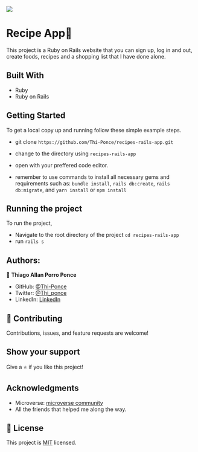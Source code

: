 ![](https://img.shields.io/badge/Microverse-blueviolet)

# Recipe App📝

This project is a Ruby on Rails website that you can sign up, log in and out, create foods, recipes and a shopping list that I have done alone.

## Built With

- Ruby
- Ruby on Rails

## Getting Started

To get a local copy up and running follow these simple example steps.

- git clone `https://github.com/Thi-Ponce/recipes-rails-app.git`

- change to the directory using `recipes-rails-app`

- open with your preffered code editor.

- remember to use commands to install all necessary gems and requirements such as: `bundle install`, `rails db:create`, `rails db:migrate`, and `yarn install` or `npm install`

## Running the project

To run the project,

- Navigate to the root directory of the project `cd recipes-rails-app`
- run `rails s`

## Authors:

👤 **Thiago Allan Porro Ponce**

- GitHub: [@Thi-Ponce](https://github.com/Thi-Ponce)
- Twitter: [@Thi_ponce](https://twitter.com/Thi_ponce)
- LinkedIn: [LinkedIn](https://linkedin.com/in/thiago-ponce)

## 🤝 Contributing

Contributions, issues, and feature requests are welcome!

## Show your support

Give a ⭐️ if you like this project!

## Acknowledgments

- Microverse: [microverse community](https://github.com/microverseinc)
- All the friends that helped me along the way.

## 📝 License

This project is [MIT](./MIT.md) licensed.
